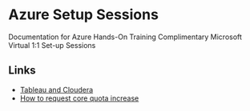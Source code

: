 # Azure Setup Sessions
Documentation for Azure Hands-On Training Complimentary Microsoft Virtual 1:1 Set-up Sessions 

## Links
* [Tableau and Cloudera](https://vperez-rwserver.github.io/AzureSetupSessions/TableauAndCloudera)
* [How to request core quota increase](https://vperez-rwserver.github.io/AzureSetupSessions/IncreaseCoreQuota)
